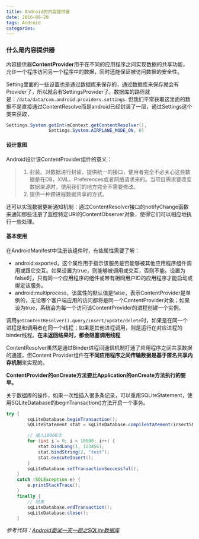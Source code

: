 ```yaml
---
title: Android的内容提供器
date: 2016-08-20
tags: Android
categories: 
---
```


### 什么是内容提供器
内容提供器**ContentProvider**用于在不同的应用程序之间实现数据的共享功能，允许一个程序访问另一个程序中的数据，同时还能保证被访问数据的安全性。

Setting里面的一些设置也是通过数据库来保存的，通过数据库来保存就会有Provider了，所以就会有SettingsProvider了。数据库的路径就是：`/data/data/com.android.providers.settings`.
但我们平常获取这里面的数据不是直接通过ContentResolve而是android已经封装了一层，通过Settings这个类来获取，

```java
Settings.System.getInt(mContext.getContentResolver(),
                Settings.System.AIRPLANE_MODE_ON, 0)
```

#### 设计意图

Android设计该ContentProvider组件的意义：

> 1. 封装。对数据进行封装，提供统一的接口，使用者完全不必关心这些数据是在DB，XML、Preferences或者网络请求来的。当项目需求要改变数据来源时，使用我们的地方完全不需要修改。
> 2. 提供一种跨进程数据共享的方式。

还可以实现数据更新通知机制：通过ContentResolver接口的notifyChange函数来通知那些注册了监控特定URI的ContentObserver对象，使得它们可以相应地执行一些处理。

#### 基本使用

在AndroidManifest中注册该组件时，有些属性需要了解：

- android:exported，这个属性用于指示该服务是否能够被其他应用程序组件调用或跟它交互。如果设置为true，则能够被调用或交互，否则不能。设置为false时，只有同一个应用程序的组件或带有相同用户ID的应用程序才能启动或绑定该服务。
- android:multiprocess，该属性的默认值是false，表示ContentProvider是单例的，无论哪个客户端应用的访问都将是同一个ContentProvider对象；如果设为true，系统会为每一个访问该ContentProvider的进程创建一个实例。

调用`getContentResolver().query/insert/update/delete`时，如果是在同一个进程是和调用者在同一个线程；如果是其他进程调用，则是运行在对应进程的binder线程。**在未返回结果时，都会阻塞调用线程**

ContentResolver虽然是通过Binder进程间通信机制打通了应用程序之间共享数据的通道，但Content Provider组件在**不同应用程序之间传输数据是基于匿名共享内存机制**来实现的。

**ContentProvider的onCreate方法要比Application的onCreate方法执行的要早。**

关于数据库的操作，如果一次性插入很多条记录，可以重用SQLiteStatement，使用SQLiteDatabase的beginTransaction()方法开启一个事务。

```java
try {
        sqLiteDatabase.beginTransaction();
        SQLiteStatement stat = sqLiteDatabase.compileStatement(insertSQL);

        // 插入10000次
        for (int i = 0; i < 10000; i++) {
            stat.bindLong(1, 123456);
            stat.bindString(2, "test");
            stat.executeInsert();
        }
        sqLiteDatabase.setTransactionSuccessful();
    }
    catch (SQLException e) {
        e.printStackTrace();
    }
    finally {
        // 结束
        sqLiteDatabase.endTransaction();
        sqLiteDatabase.close();
    }
```

*参考代码：[Android面试一天一题之SQLite数据库](http://www.jianshu.com/p/2398aad3bd61)*
